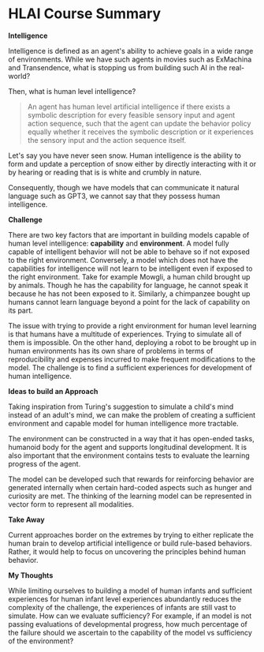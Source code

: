 # HLAI Course Summary

**Intelligence**

Intelligence is defined as an agent's ability to achieve goals in a wide range of environments. While we have such agents in movies such as ExMachina and Transendence, what is stopping us from building such AI in the real-world?

Then, what is human level intelligence? 

> An agent has human level artificial intelligence if there exists a symbolic description for every feasible sensory input and agent action sequence, such that the agent can update the behavior policy equally whether it receives the symbolic description or it experiences the sensory input and the action sequence itself.

Let's say you have never seen snow. Human intelligence is the ability to form and update a perception of snow either by directly interacting with it or by hearing or reading that is is white and crumbly in nature. 

Consequently, though we have models that can communicate it natural language such as GPT3, we cannot say that they possess human intelligence. 

**Challenge**

There are two key factors that are important in building models capable of human level intelligence: **capability** and **environment**. A model fully capable of intelligent behavior will not be able to behave so if not exposed to the right environment. Conversely, a model which does not have the capabilities for intelligence will not learn to be intelligent even if exposed to the right environment. Take for example Mowgli, a human child brought up by animals. Though he has the capability for language, he cannot speak it because he has not been exposed to it. Similarly, a chimpanzee bought up humans cannot learn language beyond a point for the lack of capability on its part.

The issue with trying to provide a right environment for human level learning is that humans have a multitude of experiences. Trying to simulate all of them is impossible. On the other hand, deploying a robot to be brought up in human environments has its own share of problems in terms of reproducibility and expenses incurred to make frequent modifications to the model. The challenge is to find a sufficient experiences for development of human intelligence. 

**Ideas to build an Approach**

Taking inspiration from Turing's suggestion to simulate a child's mind instead of an adult's mind, we can make the problem of creating a sufficient environment  and capable model for human intelligence more tractable. 

The environment can be constructed in a way that it has open-ended tasks, humanoid body for the agent and supports longitudinal development. It is also important that the environment contains tests to evaluate the learning progress of the agent.

The model can be developed such that rewards for reinforcing behavior are generated internally when certain hard-coded aspects such as hunger and curiosity are met. The thinking of the learning model can be represented in vector form to represent all modalities.

**Take Away**

Current approaches border on the extremes by trying to  either replicate the human brain to develop artificial intelligence or build rule-based behaviors. Rather, it would help to focus on uncovering the principles behind human behavior. 

**My Thoughts**

While limiting ourselves to building a model of human infants and sufficient experiences for human infant level experiences abundantly reduces the complexity of the challenge, the experiences of infants are still vast to simulate. How can we evaluate sufficiency? For example, if an model is not passing evaluations of developmental progress, how much percentage of the failure should we ascertain to the capability of the model vs sufficiency of the environment?